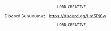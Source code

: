                             LORD CREATİVE
 Discord  Sunucumuz : <https://discord.gg/Hm5Rj8w>
 
 
                            LORD CREATİVE